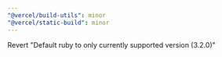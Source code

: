 ```yaml
---
"@vercel/build-utils": minor
"@vercel/static-build": minor
---
```


Revert "Default ruby to only currently supported version (3.2.0)"
